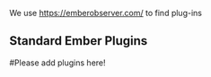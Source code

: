 We use https://emberobserver.com/ to find plug-ins

## Standard Ember Plugins
#Please add plugins here!
